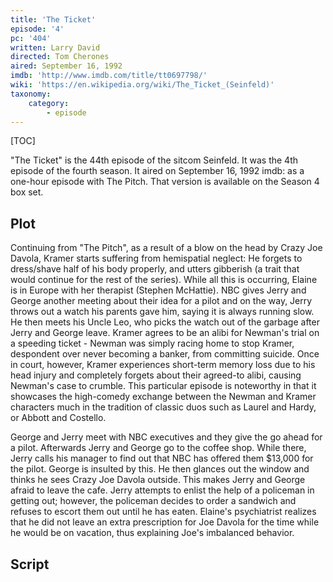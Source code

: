 ```yaml
---
title: 'The Ticket'
episode: '4'
pc: '404'
written: Larry David
directed: Tom Cherones
aired: September 16, 1992
imdb: 'http://www.imdb.com/title/tt0697798/'
wiki: 'https://en.wikipedia.org/wiki/The_Ticket_(Seinfeld)'
taxonomy:
    category:
        - episode
---
```


[TOC]

"The Ticket" is the 44th episode of the sitcom Seinfeld. It was the 4th episode of the fourth season. It aired on September 16, 1992
imdb:
as a one-hour episode with The Pitch. That version is available on the Season 4 box set.

## Plot

Continuing from "The Pitch", as a result of a blow on the head by Crazy Joe Davola, Kramer starts suffering from hemispatial neglect: He forgets to dress/shave half of his body properly, and utters gibberish (a trait that would continue for the rest of the series). While all this is occurring, Elaine is in Europe with her therapist (Stephen McHattie). NBC gives Jerry and George another meeting about their idea for a pilot and on the way, Jerry throws out a watch his parents gave him, saying it is always running slow. He then meets his Uncle Leo, who picks the watch out of the garbage after Jerry and George leave. Kramer agrees to be an alibi for Newman's trial on a speeding ticket - Newman was simply racing home to stop Kramer, despondent over never becoming a banker, from committing suicide. Once in court, however, Kramer experiences short-term memory loss due to his head injury and completely forgets about their agreed-to alibi, causing Newman's case to crumble. This particular episode is noteworthy in that it showcases the high-comedy exchange between the Newman and Kramer characters much in the tradition of classic duos such as Laurel and Hardy, or Abbott and Costello.

George and Jerry meet with NBC executives and they give the go ahead for a pilot. Afterwards Jerry and George go to the coffee shop. While there, Jerry calls his manager to find out that NBC has offered them $13,000 for the pilot. George is insulted by this. He then glances out the window and thinks he sees Crazy Joe Davola outside. This makes Jerry and George afraid to leave the cafe. Jerry attempts to enlist the help of a policeman in getting out; however, the policeman decides to order a sandwich and refuses to escort them out until he has eaten. Elaine's psychiatrist realizes that he did not leave an extra prescription for Joe Davola for the time while he would be on vacation, thus explaining Joe's imbalanced behavior.

## Script
